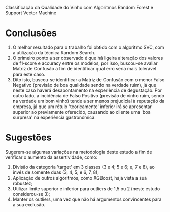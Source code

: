 Classificação da Qualidade do Vinho com Algoritmos Random Forest e Support Vector Machine

# Conclusões
1. O melhor resultado para o trabalho foi obtido com o algoritmo SVC, com a utilização da técnica Random Search.
2. O primeiro ponto a ser observado é que há ligeira alteração dos valores de f1-score e accuracy entre os modelos, por isso, buscou-se avaliar Matriz de Confusão a fim de identificar qual erro seria mais tolerável para este caso.
3. Dito isto, buscou-se identificar a Matriz de Confusão com o menor Falso Negativo (previsão de boa qualidade sendo na verdade ruim), já que neste caso haverá desapontamento na experiência de degustação. Por outro lado, a incidência de Falso Positivo (previsão de vinho ruim, sendo na verdade um bom vinho) tende a ser menos prejudicial à reputação da empresa, já que um rótulo 'teoricamente' inferior irá se apresentar superior ao previamente oferecido, causando ao cliente uma 'boa surpresa' na experiência gastronômica.

# Sugestões

Sugerem-se algumas variações na metodologia deste estudo a fim de verificar o aumento da assertividade, como:

1. Divisão da categoria 'target' em 3 classes (3 e 4; 5 e 6; e, 7 e 8), ao invés de somente duas (3, 4, 5; e 6, 7, 8);
2. Aplicação de outros algoritmos, como XGBoost, haja vista a sua robustez;
3. Utilizar limite superior e inferior para outliers de 1,5 ou 2 (neste estudo considerou-se 3);
4. Manter os outliers, uma vez que não há argumentos convincentes para a sua exclusão.
